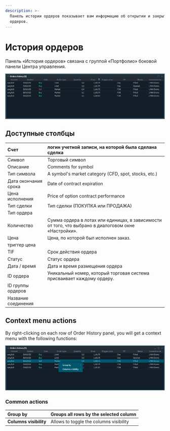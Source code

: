 ```yaml
---
description: >-
  Панель истории ордеров показывает вам информацию об открытии и закрытии ваших
  ордеров.
---
```


# История ордеров

Панель «История ордеров» связана с группой «Портфолио» боковой панели Центра управления.

![&#x41E;&#x431;&#x449;&#x438;&#x439; &#x432;&#x438;&#x434; &#x43F;&#x430;&#x43D;&#x435;&#x43B;&#x438; &#x438;&#x441;&#x442;&#x43E;&#x440;&#x438;&#x438; &#x437;&#x430;&#x43A;&#x430;&#x437;&#x43E;&#x432;](../.gitbook/assets/orderhistory.png)

## Доступные столбцы

| Счет | логин учетной записи, на которой была сделана сделка |
| :--- | :--- |
| Символ | Торговый символ |
| Описание | Comments for symbol |
| Тип символа | A symbol's market category \(CFD, spot, stocks, etc.\) |
| Дата окончания срока | Date of contract expiration |
| Цена исполнения | Price of option contract performance |
| Тип сделки  | Тип сделки \(ПОКУПКА или ПРОДАЖА\) |
| Тип ордера |  |
| Количество | Сумма ордера в лотах или единицах, в зависимости от того, что выбрано в диалоговом окне «Настройки». |
| Цена | Цена, по которой был исполнен заказ. |
| триггер цена |  |
| TIF | Срок действия ордера |
| Статус | Статус ордера |
| Дата / время | Дата и время размещения ордера |
| ID ордера | Уникальный номер, который торговая система присваивает каждому ордеру. |
| ID группы ордеров |  |
| Название соединения |  |

## Context menu actions

By right-clicking on each row of Order History panel, you will get a context menu with the following functions:

![Context functions](../.gitbook/assets/orderhistorycontextmenu.png)

### Common actions

| **Group by** | Groups all rows by the selected column |
| :--- | :--- |
| **Columns visibility** | Allows to toggle the columns visibility |

